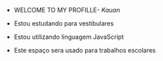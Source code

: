 - WELCOME TO MY PROFILLE-
 _Kauan_


- Estou estudando para vestibulares
  

- Estou utilizando linguagem JavaScript


- Este espaço sera usado para trabalhos escolares 
  

<!---
https://www.google.com/url?sa=i&url=https%3A%2F%2Fbr.pinterest.com%2Fpin%2F703194929344788995%2F&psig=AOvVaw1Mwp8LgJarGFQ5AphzNYV4&ust=1708456413006000&source=images&cd=vfe&opi=89978449&ved=0CBIQjRxqFwoTCJCmlZ-OuIQDFQAAAAAdAAAAABAI
--->
